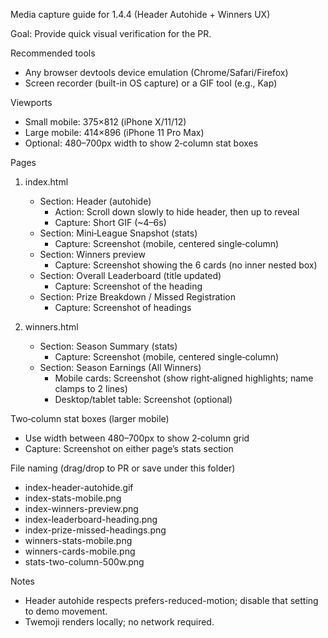 Media capture guide for 1.4.4 (Header Autohide + Winners UX)

Goal: Provide quick visual verification for the PR.

Recommended tools
- Any browser devtools device emulation (Chrome/Safari/Firefox)
- Screen recorder (built-in OS capture) or a GIF tool (e.g., Kap)

Viewports
- Small mobile: 375×812 (iPhone X/11/12)
- Large mobile: 414×896 (iPhone 11 Pro Max)
- Optional: 480–700px width to show 2‑column stat boxes

Pages
1) index.html
   - Section: Header (autohide)
     - Action: Scroll down slowly to hide header, then up to reveal
     - Capture: Short GIF (~4–6s)
   - Section: Mini‑League Snapshot (stats)
     - Capture: Screenshot (mobile, centered single‑column)
   - Section: Winners preview
     - Capture: Screenshot showing the 6 cards (no inner nested box)
   - Section: Overall Leaderboard (title updated)
     - Capture: Screenshot of the heading
   - Section: Prize Breakdown / Missed Registration
     - Capture: Screenshot of headings

2) winners.html
   - Section: Season Summary (stats)
     - Capture: Screenshot (mobile, centered single‑column)
   - Section: Season Earnings (All Winners)
     - Mobile cards: Screenshot (show right‑aligned highlights; name clamps to 2 lines)
     - Desktop/tablet table: Screenshot (optional)

Two‑column stat boxes (larger mobile)
- Use width between 480–700px to show 2‑column grid
- Capture: Screenshot on either page’s stats section

File naming (drag/drop to PR or save under this folder)
- index-header-autohide.gif
- index-stats-mobile.png
- index-winners-preview.png
- index-leaderboard-heading.png
- index-prize-missed-headings.png
- winners-stats-mobile.png
- winners-cards-mobile.png
- stats-two-column-500w.png

Notes
- Header autohide respects prefers-reduced-motion; disable that setting to demo movement.
- Twemoji renders locally; no network required.

